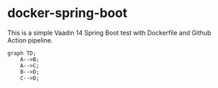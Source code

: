 # docker-spring-boot

This is a simple Vaadin 14 Spring Boot test with Dockerfile and Github Action pipeline.

```mermaid
graph TD;
    A-->B;
    A-->C;
    B-->D;
    C-->D;
```
